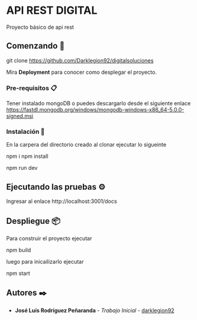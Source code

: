 # API REST DIGITAL

Proyecto básico de api rest

## Comenzando 🚀

git clone https://github.com/Darklegion92/digitalsoluciones

Mira **Deployment** para conocer como desplegar el proyecto.


### Pre-requisitos 📋

Tener instalado mongoDB o puedes descargarlo desde el siguiente enlace https://fastdl.mongodb.org/windows/mongodb-windows-x86_64-5.0.0-signed.msi
### Instalación 🔧

En la carpera del directorio creado al clonar ejecutar lo sigueinte

npm i
npm install

npm run dev
## Ejecutando las pruebas ⚙️

Ingresar al enlace http://localhost:3001/docs

## Despliegue 📦

Para construir el proyecto ejecutar

npm build

luego para inicailizarlo ejecutar

npm start
## Autores ✒️


* **José Luís Rodríguez Peñaranda** - *Trabajo Inicial* - [darklegion92](https://github.com/darklegion92)